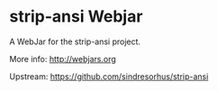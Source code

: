 strip-ansi Webjar
==================

A WebJar for the strip-ansi project.

More info: http://webjars.org

Upstream: https://github.com/sindresorhus/strip-ansi

